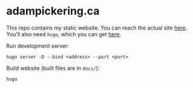 # adampickering.ca

This repo contains my static website. You can reach the actual site
[here](adampickering.ca). You'll also need `hugo`, which you can
get [here](https://github.com/gohugoio/hugo/releases).

Run development server:

`hugo server -D --bind <address> --port <port>`

Build website (built files are in `docs/`):

`hugo`
